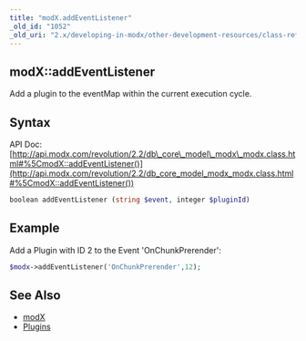 ```yaml
---
title: "modX.addEventListener"
_old_id: "1052"
_old_uri: "2.x/developing-in-modx/other-development-resources/class-reference/modx/modx.addeventlistener"
---
```


## modX::addEventListener

Add a plugin to the eventMap within the current execution cycle.

## Syntax

API Doc: [http://api.modx.com/revolution/2.2/db\_core\_model\_modx\_modx.class.html#%5CmodX::addEventListener()](http://api.modx.com/revolution/2.2/db_core_model_modx_modx.class.html#%5CmodX::addEventListener())

``` php 
boolean addEventListener (string $event, integer $pluginId)
```

## Example

Add a Plugin with ID 2 to the Event 'OnChunkPrerender':

``` php 
$modx->addEventListener('OnChunkPrerender',12);
```

## See Also

- [modX](developing-in-modx/other-development-resources/class-reference/modx "modX")
- [Plugins](developing-in-modx/basic-development/plugins "Plugins")